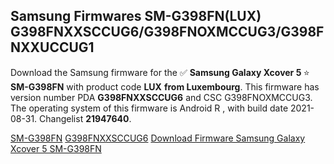 <h2>Samsung Firmwares SM-G398FN(LUX) G398FNXXSCCUG6/G398FNOXMCCUG3/G398FNXXUCCUG1</h2>
Download the Samsung firmware for the ✅ <strong>Samsung Galaxy Xcover 5 </strong> ⭐ <strong>SM-G398FN</strong> with product code <strong>LUX</strong> <strong> from Luxembourg</strong>. This firmware has version number PDA <strong>G398FNXXSCCUG6</strong> and CSC G398FNOXMCCUG3. The operating system of this firmware is Android R , with build date 2021-08-31. Changelist <strong>21947640</strong>.


[SM-G398FN](https://samfirm.shop/samsung/model/SM-G398FN)
[G398FNXXSCCUG6](https://samfirm.shop/samsung/pda/G398FNXXSCCUG6)
[Download Firmware Samsung Galaxy Xcover 5 SM-G398FN](https://samfirm.shop/samsung/firmware/452073)

